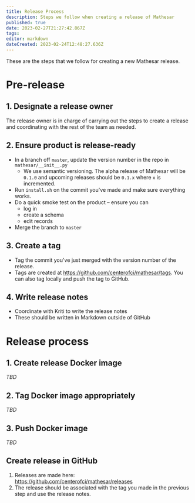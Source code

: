 ```yaml
---
title: Release Process
description: Steps we follow when creating a release of Mathesar
published: true
date: 2023-02-27T21:27:42.867Z
tags: 
editor: markdown
dateCreated: 2023-02-24T12:48:27.636Z
---
```


These are the steps that we follow for creating a new Mathesar release.

# Pre-release
## 1. Designate a release owner
The release owner is in charge of carrying out the steps to create a release and coordinating with the rest of the team as needed.

## 2. Ensure product is release-ready
- In a branch off `master`, update the version number in the repo in  `mathesar/__init__.py`
  - We use semantic versioning. The alpha release of Mathesar will be `0.1.0` and upcoming releases should be `0.1.x` where `x` is incremented.
- Run `install.sh` on the commit you've made and make sure everything works.
- Do a quick smoke test on the product – ensure you can
  - log in
  - create a schema
  - edit records
- Merge the branch to `master`

## 3. Create a tag
- Tag the commit you've just merged with the version number of the release.
- Tags are created at https://github.com/centerofci/mathesar/tags. You can also tag locally and push the tag to GitHub.

## 4. Write release notes
- Coordinate with Kriti to write the release notes
- These should be written in Markdown outside of GitHub

# Release process
## 1. Create release Docker image
*TBD*

## 2. Tag Docker image appropriately
*TBD*

## 3. Push Docker image
*TBD*

## Create release in GitHub
1. Releases are made here: https://github.com/centerofci/mathesar/releases
2. The release should be associated with the tag you made in the previous step and use the release notes.

